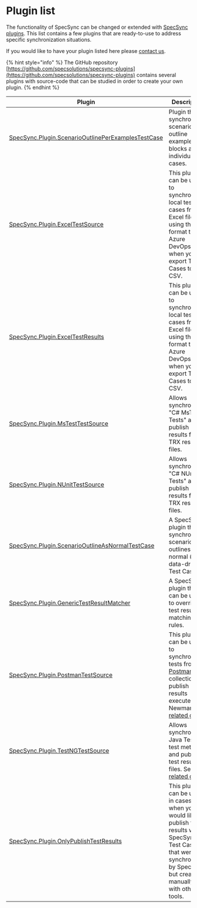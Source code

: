 # Plugin list

The functionality of SpecSync can be changed or extended with [SpecSync plugins](general-features/specsync-plugins.md). This list contains a few plugins that are ready-to-use to address specific synchronization situations.

If you would like to have your plugin listed here please [contact us](../contact/specsync-support.md).

{% hint style="info" %}
The GitHub repository [https://github.com/specsolutions/specsync-plugins](https://github.com/specsolutions/specsync-plugins) contains several plugins with source-code that can be studied in order to create your own plugin.
{% endhint %}

| Plugin | Description | Maintainer |
|------- | ----------- | ---------- |
| [SpecSync.Plugin.ScenarioOutlinePerExamplesTestCase](https://github.com/specsolutions/specsync-plugins/tree/main/scenario-outline-per-exampes-test-case-plugin) | Plugin that synchronizes scenario outline examples blocks as individual test cases. | Spec Solutions |
| [SpecSync.Plugin.ExcelTestSource](https://github.com/specsolutions/specsync-plugins/tree/main/excel-test-source-plugin) | This plugin can be used to synchronize a local test cases from Excel file using the format that Azure DevOps uses when you export Test Cases to CSV. | Spec Solutions |
| [SpecSync.Plugin.ExcelTestResults](https://github.com/specsolutions/specsync-plugins/tree/main/excel-test-results-plugin) | This plugin can be used to synchronize a local test cases from Excel file using the format that Azure DevOps uses when you export Test Cases to CSV. | Spec Solutions |
| [SpecSync.Plugin.MsTestTestSource](https://github.com/specsolutions/specsync-plugins/tree/main/mstest-test-source-plugin) | Allows synchronizing "C# MsTest Tests" and publish results from TRX result files. | Spec Solutions |
| [SpecSync.Plugin.NUnitTestSource](https://github.com/specsolutions/specsync-plugins/tree/main/nunit-test-source-plugin) | Allows synchronizing "C# NUnit Tests" and publish results from TRX result files. | Spec Solutions |
| [SpecSync.Plugin.ScenarioOutlineAsNormalTestCase](https://github.com/specsolutions/specsync-plugins/tree/main/scenario-outline-as-normal-test-case-format-plugin) | A SpecSync plugin that synchronizes scenario outlines as normal (non-data-driven) Test Cases. | Spec Solutions |
| [SpecSync.Plugin.GenericTestResultMatcher](https://github.com/specsolutions/specsync-plugins/tree/main/generic-test-result-matcher-plugin) | A SpecSync plugin that can be used to override test result matching rules. | Spec Solutions |
| [SpecSync.Plugin.PostmanTestSource](https://github.com/specsolutions/specsync-plugins/tree/main/postman-test-source-plugin) | This plugin can be used to synchronize a tests from a [Postman](https://www.postman.com/) collection and publish results executed with Newman. See [related guide](../important-concepts/using-specsync-with-postman.md) | Spec Solutions |
| [SpecSync.Plugin.TestNGTestSource](https://github.com/specsolutions/specsync-plugins/tree/main/testng-test-source-plugin) | Allows synchronizing Java TestNG test methods and publish test result files. See [related guide](../important-concepts/using-specsync-with-testng.md) | Spec Solutions |
| [SpecSync.Plugin.OnlyPublishTestResults](https://github.com/specsolutions/specsync-plugins/tree/main/only-publish-test-results-plugin) | This plugin can be used in cases when you would like to publish test results with SpecSync for Test Cases that were not synchronized by SpecSync, but created manually or with other tools. | Spec Solutions |
